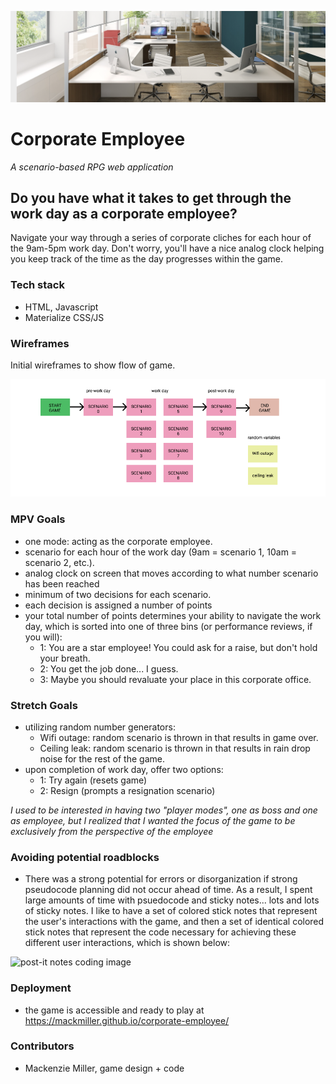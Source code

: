 <p align="center">
  <img alt="header image" src="imgs/office.png" />
</p>

# Corporate Employee

*A scenario-based RPG web application*

## Do you have what it takes to get through the work day as a corporate employee?

Navigate your way through a series of corporate cliches for each hour of the 9am-5pm work day. Don't worry, you'll have a nice analog clock helping you keep track of the time as the day progresses within the game.

### Tech stack

- HTML, Javascript
- Materialize CSS/JS

### Wireframes

Initial wireframes to show flow of game.

<img alt="wireframe image" src="imgs/figma2.png" />

### MPV Goals

- one mode: acting as the corporate employee.
- scenario for each hour of the work day (9am = scenario 1, 10am = scenario 2, etc.). 
- analog clock on screen that moves according to what number scenario has been reached
- minimum of two decisions for each scenario.
- each decision is assigned a number of points
- your total number of points determines your ability to navigate the work day, which is sorted into one of three bins (or performance reviews, if you will): 
    - 1: You are a star employee! You could ask for a raise, but don't hold your breath. 
    - 2: You get the job done... I guess. 
    - 3: Maybe you should revaluate your place in this corporate office.

### Stretch Goals

- utilizing random number generators:
    - Wifi outage: random scenario is thrown in that results in game over.
    - Ceiling leak: random scenario is thrown in that results in rain drop noise for the rest of the game.
- upon completion of work day, offer two options:
    - 1: Try again (resets game)
    - 2: Resign (prompts a resignation scenario)

*I used to be interested in having two "player modes", one as boss and one as employee, but I realized that I wanted the focus of the game to be exclusively from the perspective of the employee*

### Avoiding potential roadblocks

- There was a strong potential for errors or disorganization if strong pseudocode planning did not occur ahead of time. As a result, I spent large amounts of time with psuedocode and sticky notes... lots and lots of sticky notes. I like to have a set of colored stick notes that represent the user's interactions with the game, and then a set of identical colored stick notes that represent the code necessary for achieving these different user interactions, which is shown below:

<img alt="post-it notes coding image" src="imgs/notes.png" />

### Deployment

- the game is accessible and ready to play at https://mackmiller.github.io/corporate-employee/

### Contributors

- Mackenzie Miller, game design + code
